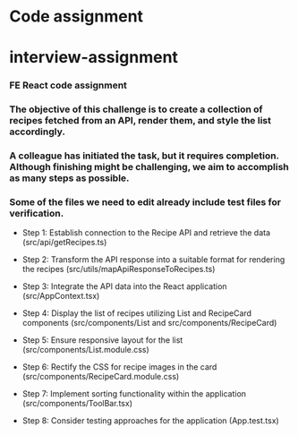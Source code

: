 # Code assignment

# interview-assignment

### FE React code assignment

### The objective of this challenge is to create a collection of recipes fetched from an API, render them, and style the list accordingly.
### A colleague has initiated the task, but it requires completion. Although finishing might be challenging, we aim to accomplish as many steps as possible.

### Some of the files we need to edit already include test files for verification.

- Step 1: Establish connection to the Recipe API and retrieve the data (src/api/getRecipes.ts)

- Step 2: Transform the API response into a suitable format for rendering the recipes (src/utils/mapApiResponseToRecipes.ts)

- Step 3: Integrate the API data into the React application (src/AppContext.tsx)

- Step 4: Display the list of recipes utilizing List and RecipeCard components (src/components/List and src/components/RecipeCard)

- Step 5: Ensure responsive layout for the list (src/components/List.module.css)

- Step 6: Rectify the CSS for recipe images in the card (src/components/RecipeCard.module.css)

- Step 7: Implement sorting functionality within the application (src/components/ToolBar.tsx)

- Step 8: Consider testing approaches for the application (App.test.tsx)

